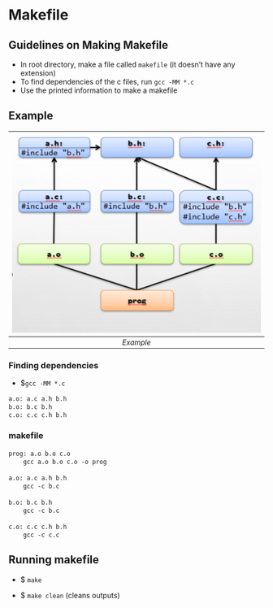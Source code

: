 # Makefile

## Guidelines on Making Makefile

- In root directory, make a file called ```makefile```  (it doesn’t have any extension)
- To find dependencies of the c files, run  ```gcc -MM *.c```
- Use the printed information to make a makefile

## Example

![](images/img19.png) |
|:--:|
| *Example* |

### Finding dependencies
- $```gcc -MM *.c```

```
a.o: a.c a.h b.h
b.o: b.c b.h
c.o: c.c c.h b.h
```


### makefile

```
prog: a.o b.o c.o
    gcc a.o b.o c.o -o prog
   
a.o: a.c a.h b.h
    gcc -c b.c

b.o: b.c b.h
    gcc -c b.c

c.o: c.c c.h b.h
    gcc -c c.c
```

## Running makefile

- $ ```make```



- $ ```make clean``` (cleans outputs)